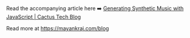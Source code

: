 
Read the accompanying article here ➡️ [Generating Synthetic Music with JavaScript | Cactus Tech Blog](https://medium.com/cactus-techblog/generating-synthetic-music-with-javascript-introduction-to-neural-networks-a0b258fade40)


Read more at https://mayankraj.com/blog